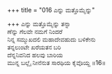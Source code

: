 +++
title = "016 ಎನ್ನು ಮತ್ತೊಮ್ಮೆನ್ನು"

+++
ಎನ್ನು ಮತ್ತೊಮ್ಮೆನ್ನು ತನ್ನಾ  
ಣೆನ್ನು ಗೆಲವೇ ನಮಗೆ ನಿಂದರೆ  
ನಿನ್ನ ಸಮ್ಮುಖದಲಿ ಮಹಾದೇವಹುದು ಬಳಿಕೇನು  
ತನ್ನಲುಂಟೇ ಖರೆಯತನ ಬರಿ  
ದೆನ್ನನಿವನಿದ ಹಲವು ಬಾರಿಯ  
ಮುನ್ನ ಬಲ್ಲೈ ನೀನೆನುತ ಸಾರಥಿಯ ಕೈವೊಯ್ದ   ॥16॥
